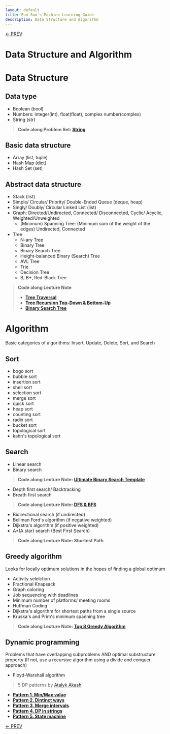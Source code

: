 ```yaml
---
layout: default
title: Eun Soo's Machine Learning Guide
description: Data Structure and Algorithm
---
```


[<- PREV](../README.md)

# Data Structure and Algorithm

# Data Structure
## Data type
- Boolean (bool)
- Numbers: integer(int), float(float), complex number(complex)
- String (str)

> **Code along Problem Set: [String](string.md)**

## Basic data structure
- Array (list, tuple)
- Hash Map (dict)
- Hash Set (set)

## Abstract data structure
- Stack (list)
- Simple/ Circular/ Priority/ Double-Ended Queue (deque, heap)
- Singly/ Doubly/ Circular Linked List (list)
- Graph: Directed/Undirected, Connected/ Disconnected, Cyclic/ Acyclic, Weighted/Unweighted
  - (Minimum) Spanning Tree: (Minimum sum of the weight of the edges) Undirected, Connected
- Tree
  - N-ary Tree
  - Binary Tree
  - Binary Search Tree
  - Height-balanced Binary (Search) Tree
  - AVL Tree  
  - Trie
  - Decision Tree
  - B, B+, Red-Black Tree
  
> **Code along Lecture Note**
> - **[Tree Traversal](tree_traversal.md)**
> - **[Tree Recursion Top-Down & Bottom-Up](tree_recursion.md)**
> - **[Binary Search Tree](bst.md)**

# Algorithm
Basic categories of algorithms: Insert, Update, Delete, Sort, and Search

## Sort
- bogo sort
- bubble sort
- insertion sort
- shell sort
- selection sort
- merge sort
- quick sort
- heap sort
- counting sort
- radix sort
- bucket sort
- topological sort
- kahn's topological sort


## Search

-  Linear search
- Binary search

> **Code along Lecture Note: [Ultimate Binary Search Template](binary_search.md)**

- Depth first search/ Backtracking
- Breath first search

> **Code along Lecture Note: [DFS & BFS](DFS_BFS.md)**

- Bidirectional search (if undirected)
- Bellman Ford's algorithm (if negative weighted) 
- Dijkstra's algorithm (if positive weighted) 
- A*(A star) search (Best First Search)

> **Code along Lecture Note: Shortest Path**

## Greedy algorithm

Looks for locally optimum solutions in the hopes of finding a global optimum
- Activity selelction 
- Fractional Knapsack
- Graph coloring
- Job sequencing with deadlines
- Minimum number of platforms/ meeting rooms
- Huffman Coding
- Dijkstra's algorithm for shortest paths from a single source 
- Kruska's and Prim's minimum spanning tree

> **Code along Lecture Note: [Top 8 Greedy Algorithm](greedy.md)**

## Dynamic programming
Problems that have overlapping subproblems AND optimal substructure property (If not, use a recursive algorithm using a divide and conquer approach)
- Floyd-Warshall algorithm

> 5 DP patterns by [Atalyk Akash](https://leetcode.com/discuss/general-discussion/458695/dynamic-programming-patterns)
- **[Pattern 1. Min/Max value](dp_pattern1.md)**
- **[Pattern 2. Dintinct ways](dp_pattern2.md)**
- **[Pattern 3. Merge intervals](dp_pattern3.md)**
- **[Pattern 4. DP in strings](dp_pattern4.md)**
- **[Pattern 5. State machine](dp_pattern5.md)**

[<- PREV](../README.md)
